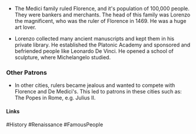 
- The Medici family ruled Florence, and it's population of 100,000 people. They were bankers and merchants. The head of this family was Lorenzo the magnificent, who was the ruler of Florence in 1469. He was a huge art lover.

- Lorenzo collected many ancient manuscripts and kept them in his private library. He established the Platonic Academy and sponsored and befriended people like Leonardo De Vinci. He opened a school of sculpture, where Michelangelo studied.

### Other Patrons

- In other cities, rulers became jealous and wanted to compete with Florence and De Medici's. This led to patrons in these cities such as: The Popes in Rome, e.g. Julius II.

#### Links
#History #Renaissance #FamousPeople 